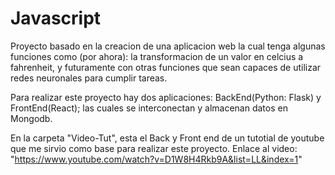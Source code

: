 # Javascript
Proyecto basado en la creacion de una aplicacion web la cual tenga algunas funciones como (por ahora): la transformacion de un valor en celcius a fahrenheit, y futuramente con otras funciones que sean capaces de utilizar redes neuronales para cumplir tareas.

Para realizar este proyecto hay dos aplicaciones: BackEnd(Python: Flask) y FrontEnd(React); las cuales se interconectan y almacenan datos en Mongodb.

En la carpeta "Video-Tut", esta el Back y Front end de un tutotial de youtube que me sirvio como base para realizar este proyecto.
Enlace al video: "https://www.youtube.com/watch?v=D1W8H4Rkb9A&list=LL&index=1"


